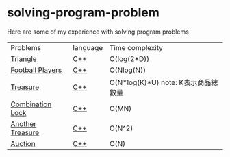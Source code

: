 # solving-program-problem
Here are some of my experience with solving program problems
<table>
   <tr>
     <td>Problems</td>
     <td>language</td>
     <td>Time complexity</td>
   </tr>
   <tr>
      <td><a href="https://github.com/klanonlyman/solving-program-problem-/blob/main/Triangle/Triangle.md">Triangle</a></td>
      <td><a href="https://github.com/klanonlyman/solving-program-problem-/blob/main/Triangle/triangle.cpp">C++</a></td>
      <td>O(log(2*D))</td>
   </tr>
   <tr>
      <td><a href="https://github.com/klanonlyman/solving-program-problem-/blob/main/Football%20Players/Football%20Players.md">Football Players</a></td>
      <td><a href="https://github.com/klanonlyman/solving-program-problem-/blob/main/Football%20Players/football.cpp">C++</a></td>
      <td>O(Nlog(N))</td>
   </tr>
   <tr>
      <td><a href="">Treasure</a></td>
      <td><a href="">C++</a></td>
      <td>O(N*log(K)*U) note: K表示商品總數量</td>
   </tr>
   <tr>
      <td><a href="">Combination Lock</a></td>
      <td><a href="">C++</a></td>
      <td>O(MN)</td>
   </tr>
   <tr>
      <td><a href="">Another Treasure</a></td>
      <td><a href="">C++</a></td>
      <td>O(N^2)</td>
   </tr>
   <tr>
      <td><a href="">Auction</a></td>
      <td><a href="">C++</a></td>
      <td>O(N)</td>
   </tr>
   
</table>
